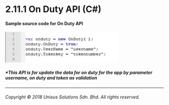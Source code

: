 # 2.11.1 On Duty API \(C\#\)



#### Sample source code for On Duty API

![](/assets/onduty.JPG)



##### \*This API is for update the data for on duty for the app by parameter username, on duty and token as validation

---

###### Copyright © 2018 Unixus Solutions Sdn. Bhd. All rights reserved.

